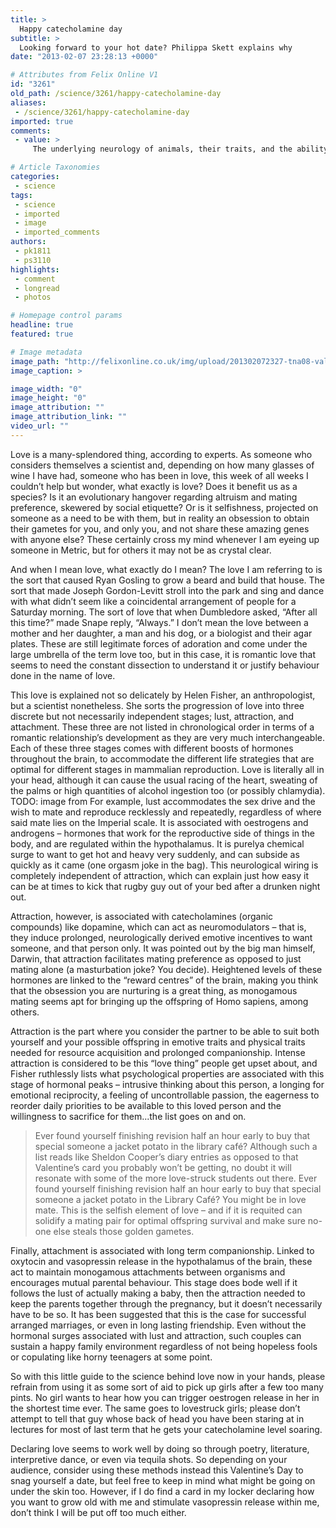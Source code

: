 ```yaml
---
title: >
  Happy catecholamine day
subtitle: >
  Looking forward to your hot date? Philippa Skett explains why
date: "2013-02-07 23:28:13 +0000"

# Attributes from Felix Online V1
id: "3261"
old_path: /science/3261/happy-catecholamine-day
aliases:
 - /science/3261/happy-catecholamine-day
imported: true
comments:
 - value: >
     The underlying neurology of animals, their traits, and the ability to assay them are such that direct comparisons between say, mice and humans, should be treated with caution, rendering animal tests here slightly flawed. In the original peer-reviewed article by Helen Fisher, found here: <br> <br>http://www.helenfisher.com/downloads/articles/10lustattraction.pdf <br> <br>They discuss the issue between comparing different species of mammals and note that brain regions and responses vary from one species to the next. Also, being able to decide if a mouse is "in love" without direct communication will also prove difficult- that is why they discuss this for humans. <br> <br>"Would be good to confirm this before stating so confidently."- Neuroscience is a complex field in which a lot is still not understood due to both poor investigative techniques and the moral complications involved if attempting to replicate studies in vivo. Anything in neuroscience is open to skepticism, so fair play to you I guess.,Should test this on animals

# Article Taxonomies
categories:
 - science
tags:
 - science
 - imported
 - image
 - imported_comments
authors:
 - pk1811
 - ps3110
highlights:
 - comment
 - longread
 - photos

# Homepage control params
headline: true
featured: true

# Image metadata
image_path: "http://felixonline.co.uk/img/upload/201302072327-tna08-valentines-day-wallpaper.jpg"
image_caption: >

image_width: "0"
image_height: "0"
image_attribution: ""
image_attribution_link: ""
video_url: ""
---
```


Love is a many-splendored thing, according to experts. As someone who considers themselves a scientist and, depending on how many glasses of wine I have had, someone who has been in love, this week of all weeks I couldn’t help but wonder, what exactly is love? Does it benefit us as a species? Is it an evolutionary hangover regarding altruism and mating preference, skewered by social etiquette? Or is it selfishness, projected on someone as a need to be with them, but in reality an obsession to obtain their gametes for you, and only you, and not share these amazing genes with anyone else? These certainly cross my mind whenever I am eyeing up someone in Metric, but for others it may not be as crystal clear.

And when I mean love, what exactly do I mean? The love I am referring to is the sort that caused Ryan Gosling to grow a beard and build that house. The sort that made Joseph Gordon-Levitt stroll into the park and sing and dance with what didn’t seem like a coincidental arrangement of people for a Saturday morning. The sort of love that when Dumbledore asked, “After all this time?” made Snape reply, “Always.” I don’t mean the love between a mother and her daughter, a man and his dog, or a biologist and their agar plates. These are still legitimate forces of adoration and come under the large umbrella of the term love too, but in this case, it is romantic love that seems to need the constant dissection to understand it or justify behaviour done in the name of love.

This love is explained not so delicately by Helen Fisher, an anthropologist, but a scientist nonetheless. She sorts the progression of love into three discrete but not necessarily independent stages; lust, attraction, and attachment. These three are not listed in chronological order in terms of a romantic relationship’s development as they are very much interchangeable. Each of these three stages comes with different boosts of hormones throughout the brain, to accommodate the different life strategies that are optimal for different stages in mammalian reproduction. Love is literally all in your head, although it can cause the usual racing of the heart, sweating of the palms or high quantities of alcohol ingestion too (or possibly chlamydia).
TODO: image from
For example, lust accommodates the sex drive and the wish to mate and reproduce recklessly and repeatedly, regardless of where said mate lies on the Imperial scale. It is associated with oestrogens and androgens – hormones that work for the reproductive side of things in the body, and are regulated within the hypothalamus. It is purelya chemical surge to want to get hot and heavy very suddenly, and can subside as quickly as it came (one orgasm joke in the bag). This neurological wiring is completely independent of attraction, which can explain just how easy it can be at times to kick that rugby guy out of your bed after a drunken night out.

Attraction, however, is associated with catecholamines (organic compounds) like dopamine, which can act as neuromodulators – that is, they induce prolonged, neurologically derived emotive incentives to want someone, and that person only. It was pointed out by the big man himself, Darwin, that attraction facilitates mating preference as opposed to just mating alone (a masturbation joke? You decide). Heightened levels of these hormones are linked to the “reward centres” of the brain, making you think that the obsession you are nurturing is a great thing, as monogamous mating seems apt for bringing up the offspring of Homo sapiens, among others.

Attraction is the part where you consider the partner to be able to suit both yourself and your possible offspring in emotive traits and physical traits needed for resource acquisition and prolonged companionship. Intense attraction is considered to be this “love thing” people get upset about, and Fisher ruthlessly lists what psychological properties are associated with this stage of hormonal peaks – intrusive thinking about this person, a longing for emotional reciprocity, a feeling of uncontrollable passion, the eagerness to reorder daily priorities to be available to this loved person and the willingness to sacrifice for them...the list goes on and on.
> Ever found yourself finishing revision half an hour early to buy that special someone a jacket potato in the library café?
Although such a list reads like Sheldon Cooper’s diary entries as opposed to that Valentine’s card you probably won’t be getting, no doubt it will resonate with some of the more love-struck students out there. Ever found yourself finishing revision half an hour early to buy that special someone a jacket potato in the Library Café? You might be in love mate. This is the selfish element of love – and if it is requited can solidify a mating pair for optimal offspring survival and make sure no-one else steals those golden gametes.

Finally, attachment is associated with long term companionship. Linked to oxytocin and vasopressin release in the hypothalamus of the brain, these act to maintain monogamous attachments between organisms and encourages mutual parental behaviour. This stage does bode well if it follows the lust of actually making a baby, then the attraction needed to keep the parents together through the pregnancy, but it doesn’t necessarily have to be so. It has been suggested that this is the case for successful arranged marriages, or even in long lasting friendship. Even without the hormonal surges associated with lust and attraction, such couples can sustain a happy family environment regardless of not being hopeless fools or copulating like horny teenagers at some point.

So with this little guide to the science behind love now in your hands, please refrain from using it as some sort of aid to pick up girls after a few too many pints. No girl wants to hear how you can trigger oestrogen release in her in the shortest time ever. The same goes to lovestruck girls; please don’t attempt to tell that guy whose back of head you have been staring at in lectures for most of last term that he gets your catecholamine level soaring.

Declaring love seems to work well by doing so through poetry, literature, interpretive dance, or even via tequila shots. So depending on your audience, consider using these methods instead this Valentine’s Day to snag yourself a date, but feel free to keep in mind what might be going on under the skin too. However, if I do find a card in my locker declaring how you want to grow old with me and stimulate vasopressin release within me, don’t think I will be put off too much either.
